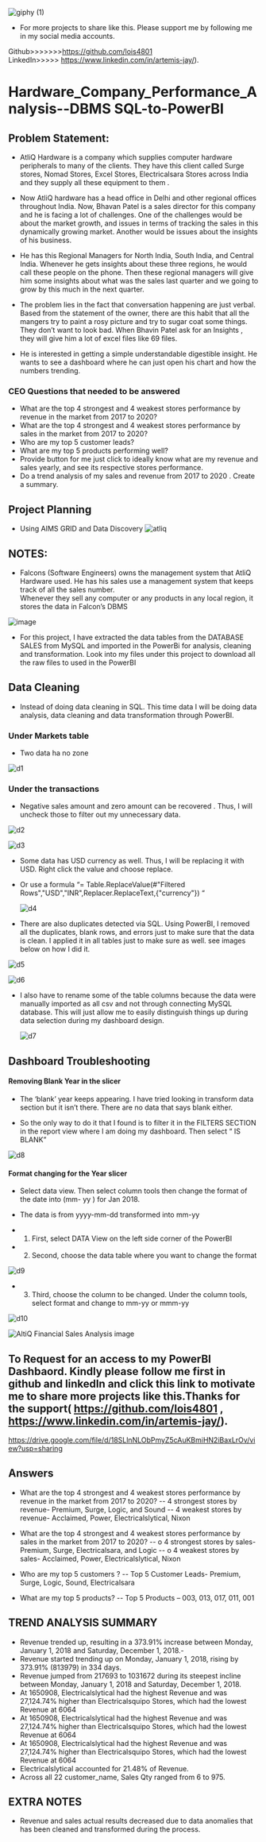 ![giphy (1)](https://github.com/lois4801/Hardware_company_sales_Analysis---SQL-to-PowerBI/assets/96842662/da4e6110-f0ca-4591-9ff8-1c344c79b1dc)

- For more projects to share like this. Please support me by following me in my social media accounts. 

Github>>>>>>>https://github.com/lois4801  
LinkedIn>>>>> https://www.linkedin.com/in/artemis-jay/).

# Hardware_Company_Performance_Analysis--DBMS SQL-to-PowerBI

## Problem Statement:
- AtliQ Hardware is a company which supplies computer hardware peripherals to many of the clients. They have this client called Surge stores, Nomad Stores, Excel Stores, Electricalsara Stores across India and they supply all these equipment to them .
  
-  Now AtliQ hardware has a head office in Delhi and other regional offices throughout India. 
Now, Bhavan Patel is a sales director for this company and he is facing a lot of challenges. One of the challenges would be about the market growth, and issues in terms of tracking the sales in this dynamically growing market. Another would be issues about the insights of his business. 

- He has this Regional Managers for North India, South India, and Central India. Whenever he gets insights about these three regions, he would call these people on the phone.  Then these regional managers will give him some insights about what was the sales last quarter and we going to grow by this much in the next quarter. 
- The problem lies in the fact that conversation happening are just verbal.  Based from the statement of the owner, there are this habit that all the mangers try to paint a rosy picture and try to sugar coat some things. They don’t want to look bad. When Bhavin Patel ask for an Insights , they will give him a lot of excel files like 69 files.
- He is interested in getting a simple understandable digestible insight. He wants to see a dashboard where he can just open his chart and how the numbers trending. 

### CEO Questions that needed to be answered
-	What are the top 4 strongest and 4 weakest stores performance by revenue in the market from 2017 to 2020?
-	What are the top 4 strongest and 4 weakest stores performance by sales in the market from 2017 to 2020?
-	Who are my top 5 customer leads?
-	What are my top 5 products performing well?
-	Provide button for me just click to ideally know what are my revenue and sales yearly, and see its respective stores performance.
-	Do a trend analysis of my sales and revenue from 2017 to 2020 . Create a summary. 


## Project Planning
- Using AIMS GRID and Data Discovery
![atliq](https://github.com/lois4801/Hardware_company_sales_Analysis---SQL-to-PowerBI/assets/96842662/a14a714e-7bcf-412d-a696-73a501dc0ac5)


## NOTES:
- Falcons (Software Engineers) owns the management system that  AtliQ Hardware used. He has his sales use a management system that keeps track of all the sales number.  
Whenever they sell any computer or any products in any local region, it stores the data in Falcon’s DBMS 

![image](https://github.com/lois4801/Hardware_Company_Sales_Analysis---Dbms_SQL-to-PowerBI/assets/96842662/d4721f31-fcb9-4ce2-be83-4abefd03a664)


- For this project, I have extracted the data tables from the DATABASE SALES from MySQL and imported in the PowerBi for analysis, cleaning and transformation. Look into my files under this project to download all the raw files to used in the PowerBI


## Data Cleaning
-	Instead of doing data cleaning in SQL. This time data I  will be doing data analysis, data cleaning and data transformation through PowerBI.


### Under Markets table
- Two data ha no zone
  
![d1](https://github.com/lois4801/Hardware_company_sales_Analysis---SQL-to-PowerBI/assets/96842662/42bffdae-530c-4179-9764-8a407dba5a26)

### Under the transactions
- Negative sales amount and zero amount can be recovered . Thus, I will  uncheck those to filter out my unnecessary data.

![d2](https://github.com/lois4801/Hardware_company_sales_Analysis---SQL-to-PowerBI/assets/96842662/957bc5b9-e94f-429e-a40d-f30407aa8994)

![d3](https://github.com/lois4801/Hardware_company_sales_Analysis---SQL-to-PowerBI/assets/96842662/7880d8f2-4252-4bda-bf54-639fbc7e0d5b)

- Some data has USD currency as well. Thus, I will be replacing it with USD. Right click the value and choose replace.
- Or use a formula “= Table.ReplaceValue(#"Filtered Rows","USD","INR",Replacer.ReplaceText,{"currency"}) “

  ![d4](https://github.com/lois4801/Hardware_company_sales_Analysis---SQL-to-PowerBI/assets/96842662/29f04ac5-f024-4b81-aedb-36a5d012067f)

-	There are also duplicates detected via SQL. Using PowerBI, I removed all the duplicates, blank rows, and errors just to make sure that the data is clean. I applied it in all tables just to make sure as well. see images below on how I did it.

![d5](https://github.com/lois4801/Hardware_company_sales_Analysis---SQL-to-PowerBI/assets/96842662/da065d7d-2f88-473c-ac91-306213d14f5d)

![d6](https://github.com/lois4801/Hardware_company_sales_Analysis---SQL-to-PowerBI/assets/96842662/38ce73de-53bc-48a1-ac3a-ea354fca7f2b)

- I also have to rename some of the table columns because the data were manually imported as all csv and not through connecting MySQL database. This will just allow me to easily distinguish things up during data selection during my dashboard design.

  ![d7](https://github.com/lois4801/Hardware_company_sales_Analysis---SQL-to-PowerBI/assets/96842662/f9ad59b1-7108-4a8d-94e5-b3dc2c415fd7)

## Dashboard Troubleshooting

####	Removing Blank Year in the slicer
-	The ‘blank’ year keeps appearing. I have tried looking in transform data section but it isn’t there. There are no data that says blank either.
  
-	So the only way to do it that I found is to filter it in the FILTERS SECTION in the report view where I am doing my dashboard. Then select  “ IS BLANK”

 ![d8](https://github.com/lois4801/Hardware_company_sales_Analysis---SQL-to-PowerBI/assets/96842662/2d346add-594f-419a-bba5-7f2d93f40f09)


#### Format changing for the  Year slicer
-	Select data view. Then select column tools then change the format of the date into  (mm- yy ) for Jan 2018.
-	The data is from yyyy-mm-dd  transformed into mm-yy
  
-	1. First, select DATA View on the left side corner of the PowerBI
-	2. Second, choose the data table where you want to change the format

![d9](https://github.com/lois4801/Hardware_company_sales_Analysis---SQL-to-PowerBI/assets/96842662/220549e3-f4e4-49ab-8d09-202ab4c27486)

- 3. Third, choose the column to be changed. Under the column tools, select format and change to mm-yy or mmm-yy

![d10](https://github.com/lois4801/Hardware_company_sales_Analysis---SQL-to-PowerBI/assets/96842662/594a508f-980b-46ba-a471-e4547e7fb653)


![AltiQ Financial Sales Analysis image](https://github.com/lois4801/Hardware_company_sales_Analysis---SQL-to-PowerBI/assets/96842662/805823ad-6efd-49ec-afde-6a6d7be4063c)

## To Request for an access to my PowerBI Dashbaord. Kindly please follow me first in github and linkedIn and click this link to motivate me to share more projects like this.Thanks for the support( https://github.com/lois4801 , https://www.linkedin.com/in/artemis-jay/).

https://drive.google.com/file/d/18SLlnNLObPmyZ5cAuKBmiHN2iBaxLrOv/view?usp=sharing 



## Answers
- What are the top 4 strongest and 4 weakest stores performance by revenue in the market from 2017 to 2020?
  -- 4 strongest stores by revenue- Premium, Surge, Logic, and Sound
  -- 4 weakest stores by revenue- Acclaimed, Power, Electricalslytical, Nixon 

- 	What are the top 4 strongest and 4 weakest stores performance by sales in the market from 2017 to 2020?
  -- o	4 strongest stores by sales- Premium, Surge, Electricalsara, and Logic
  -- o	4 weakest stores by sales- Acclaimed, Power, Electricalslytical, Nixon 

- Who are my top 5 customers ?
  -- Top 5 Customer Leads- Premium, Surge, Logic, Sound, Electricalsara

- What are my top 5 products?
  -- Top 5 Products – 003, 013, 017, 011, 001

## TREND ANALYSIS SUMMARY
- Revenue trended up, resulting in a 373.91% increase between Monday, January 1, 2018 and Saturday, December 1, 2018.-
- Revenue started trending up on Monday, January 1, 2018, rising by 373.91% (813979) in 334 days.
- Revenue jumped from 217693 to 1031672 during its steepest incline between Monday, January 1, 2018 and Saturday, December 1, 2018.
- At 1650908, Electricalslytical had the highest Revenue and was 27,124.74% higher than Electricalsquipo Stores, which had the lowest Revenue at 6064
- At 1650908, Electricalslytical had the highest Revenue and was 27,124.74% higher than Electricalsquipo Stores, which had the lowest Revenue at 6064
- At 1650908, Electricalslytical had the highest Revenue and was 27,124.74% higher than Electricalsquipo Stores, which had the lowest Revenue at 6064
- Electricalslytical accounted for 21.48% of Revenue.
- Across all 22 customer_name, Sales Qty ranged from 6 to 975.

## EXTRA NOTES
- Revenue and sales actual results decreased due to data anomalies that has been cleaned and transformed during the process. 

